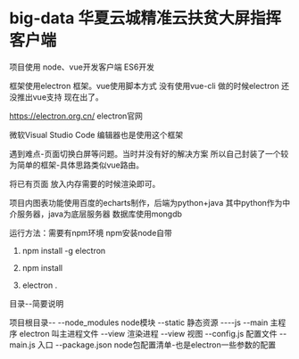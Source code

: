 # big-data 华夏云城精准云扶贫大屏指挥客户端

项目使用 node、vue开发客户端 ES6开发

框架使用electron 框架。vue使用脚本方式 没有使用vue-cli 做的时候electron 还没推出vue支持 现在出了。

https://electron.org.cn/ electron官网

微软Visual Studio Code 编辑器也是使用这个框架

遇到难点-页面切换白屏等问题。当时并没有好的解决方案 所以自己封装了一个较为简单的框架-具体思路类似vue路由。

将已有页面 放入内存需要的时候渲染即可。

项目内图表功能使用百度的echarts制作，后端为python+java 其中python作为中介服务器，java为底层服务器 数据库使用mongdb
 
 运行方法：需要有npm环境 npm安装node自带
 
 1. npm install -g electron 
 
 2. npm install 
 
 3. electron .

目录--简要说明

项目根目录--
--node_modules node模块
--static 静态资源
----js
	--main 主程序 electron 叫主进程文件
	--view 渲染进程
--view 视图
--config.js 配置文件
--main.js   入口
--package.json node包配置清单-也是electron一些参数的配置